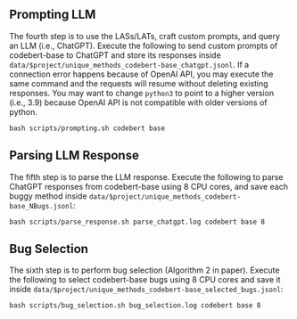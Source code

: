 ## Prompting LLM
The fourth step is to use the LASs/LATs, craft custom prompts, and query an LLM (i.e., ChatGPT). Execute the following to send custom prompts of codebert-base to ChatGPT and store its responses inside `data/$project/unique_methods_codebert-base_chatgpt.jsonl`. If a connection error happens because of OpenAI API, you may execute the same command and the requests will resume without deleting existing responses. You may want to change `python3` to point to a higher version (i.e., 3.9) because OpenAI API is not compatible with older versions of python.

`bash scripts/prompting.sh codebert base`

## Parsing LLM Response
The fifth step is to parse the LLM response. Execute the following to parse ChatGPT responses from codebert-base using 8 CPU cores, and save each buggy method inside `data/$project/unique_methods_codebert-base_NBugs.jsonl`:

`bash scripts/parse_response.sh parse_chatgpt.log codebert base 8`

## Bug Selection
The sixth step is to perform bug selection (Algorithm 2 in paper). Execute the following to select codebert-base bugs using 8 CPU cores and save it inside `data/$project/unique_methods_codebert-base_selected_bugs.jsonl`:

`bash scripts/bug_selection.sh bug_selection.log codebert base 8`
